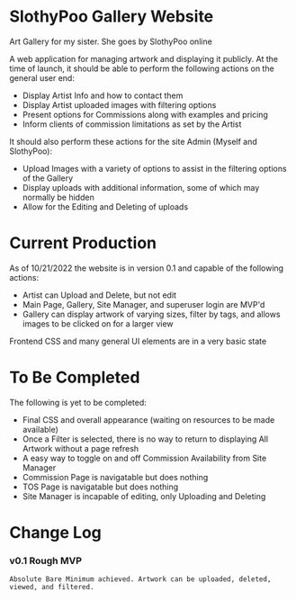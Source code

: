 # SlothyPoo Gallery Website
Art Gallery for my sister. She goes by SlothyPoo online

A web application for managing artwork and displaying it publicly. At the time of launch, it should be able to perform the following actions on the general user end:

- Display Artist Info and how to contact them
- Display Artist uploaded images with filtering options
- Present options for Commissions along with examples and pricing
- Inform clients of commission limitations as set by the Artist

It should also perform these actions for the site Admin (Myself and SlothyPoo):

- Upload Images with a variety of options to assist in the filtering options of the Gallery
- Display uploads with additional information, some of which may normally be hidden
- Allow for the Editing and Deleting of uploads

# Current Production
As of 10/21/2022 the website is in version 0.1 and capable of the following actions:

- Artist can Upload and Delete, but not edit
- Main Page, Gallery, Site Manager, and superuser login are MVP'd
- Gallery can display artwork of varying sizes, filter by tags, and allows images to be clicked on for a larger view

Frontend CSS and many general UI elements are in a very basic state

# To Be Completed
The following is yet to be completed:

- Final CSS and overall appearance (waiting on resources to be made available)
- Once a Filter is selected, there is no way to return to displaying All Artwork without a page refresh
- A easy way to toggle on and off Commission Availability from Site Manager
- Commission Page is navigatable but does nothing
- TOS Page is navigatable but does nothing
- Site Manager is incapable of editing, only Uploading and Deleting

# Change Log

### v0.1 Rough MVP
~~~
Absolute Bare Minimum achieved. Artwork can be uploaded, deleted, viewed, and filtered. 
~~~